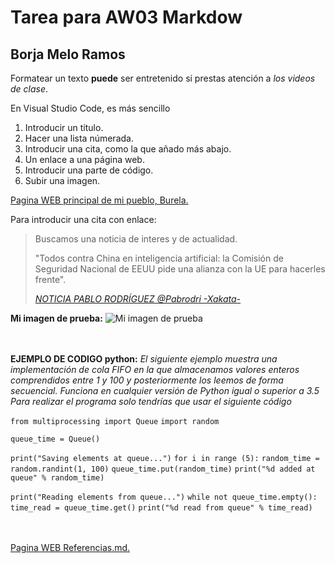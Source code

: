 #  Tarea para AW03 Markdow

## Borja Melo Ramos
Formatear un texto **puede** ser entretenido si prestas atención a *los videos de clase*.

<p>En Visual Studio Code, es más sencillo</p>

<ol>
  <li>Introducir un título.</li>
  <li>Hacer una lista númerada.</li>
  <li>Introducir una cita, como la que añado más abajo.</li>
  <li>Un enlace a una página web.</li>
  <li>Introducir una parte de código.</li>
  <li>Subir una imagen.</li>
  
</ol>

<p><a href="https://burela.org/gl">Pagina WEB principal de mi pueblo, Burela.</a> </p>


<p>Para introducir una cita con enlace:</p>
<blockquote>
  <p>Buscamos una noticia de interes y de actualidad.
  
  "Todos contra China en inteligencia artificial: la Comisión de Seguridad Nacional de EEUU pide una alianza con la UE para hacerles frente". </p>
  <footer>
    <cite><a href="https://www.xataka.com/pro/todos-china-inteligencia-artificial-comision-seguridad-nacional-eeuu-pide-alianza-ue-para-hacerles-frente">NOTICIA PABLO RODRÍGUEZ @Pabrodri -Xakata-
 </a></cite>
  </footer>
</blockquote>

<!DOCTYPE html>
<html>
  <head>
    <meta charset="utf-8">
    <strong>Mi imagen de prueba:</strong>
  </head>
  <body>
    <img src="https://emeradiofm.com/wp-content/uploads/2019/11/burela.jpg" alt="Mi imagen de prueba">
  </body>
</html>
<br>
<br>
<br>

**EJEMPLO DE CODIGO python:** 
*El siguiente ejemplo muestra una implementación de cola FIFO en la que almacenamos valores enteros comprendidos entre 1 y 100 y posteriormente los leemos de forma secuencial. Funciona en cualquier versión de Python igual o superior a 3.5
Para realizar el programa solo tendrías que usar el siguiente código*


`from multiprocessing import Queue`
`import random`

`queue_time = Queue()`

`print("Saving elements at queue...")`
`for i in range (5):`
    `random_time = random.randint(1, 100)`
    `queue_time.put(random_time)`
    `print("%d added at queue" % random_time)`

`print("Reading elements from queue...")`
`while not queue_time.empty():`
    `time_read = queue_time.get()`
    `print("%d read from queue" % time_read)`
<br>
<br>
<br>

<p><a href="https://github.com/BorjaMeloRamos/BorjaMeloRamos.github.io/blob/a18867b703d44985a51505adddf329ee29f6ec7a/Referencias.md">Pagina WEB Referencias.md.</a> </p>
